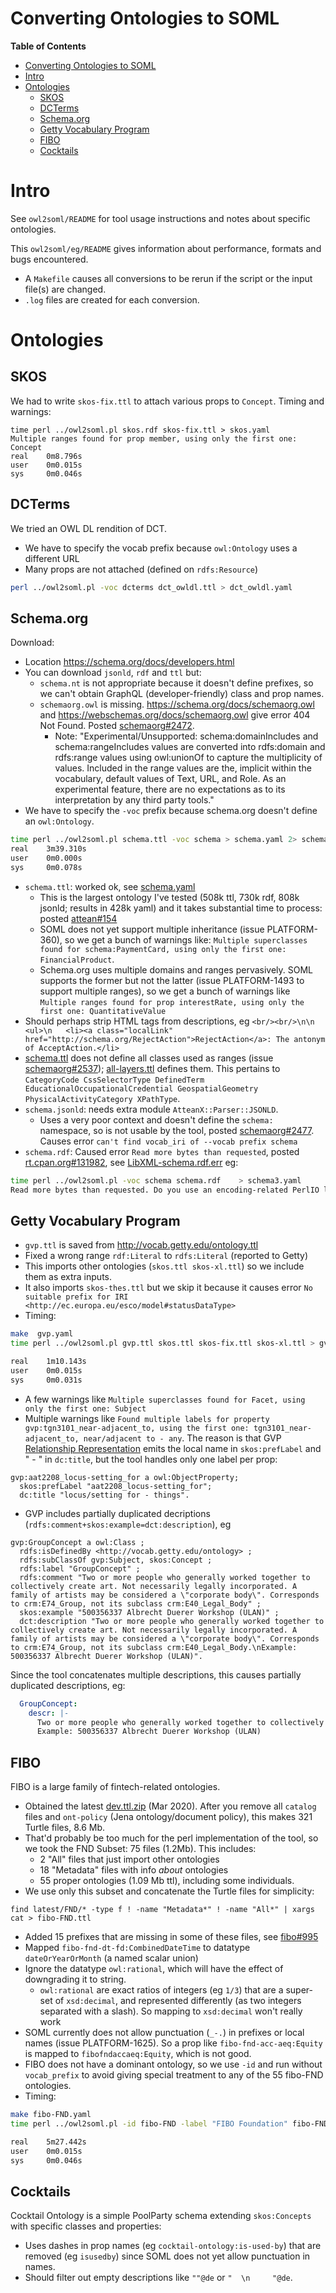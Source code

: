 # Converting Ontologies to SOML

<!-- markdown-toc start - Don't edit this section. Run M-x markdown-toc-refresh-toc -->
**Table of Contents**

- [Converting Ontologies to SOML](#converting-ontologies-to-soml)
- [Intro](#intro)
- [Ontologies](#ontologies)
    - [SKOS](#skos)
    - [DCTerms](#dcterms)
    - [Schema.org](#schema-org)
    - [Getty Vocabulary Program](#getty-vocabulary-program)
    - [FIBO](#fibo)
    - [Cocktails](#cocktails)

<!-- markdown-toc end -->

# Intro

See `owl2soml/README` for tool usage instructions and notes about specific ontologies.

This `owl2soml/eg/README` gives information about performance, formats and bugs encountered.
- A `Makefile` causes all conversions to be rerun if the script or the input file(s) are changed.
- `.log` files are created for each conversion.

# Ontologies

## SKOS

We had to write `skos-fix.ttl` to attach various props to `Concept`.
Timing and warnings:

```
time perl ../owl2soml.pl skos.rdf skos-fix.ttl > skos.yaml
Multiple ranges found for prop member, using only the first one: Concept
real    0m8.796s
user    0m0.015s
sys     0m0.046s
```

## DCTerms

We tried an OWL DL rendition of DCT.
- We have to specify the vocab prefix because `owl:Ontology` uses a different URL
- Many props are not attached (defined on `rdfs:Resource`)

```sh
perl ../owl2soml.pl -voc dcterms dct_owldl.ttl > dct_owldl.yaml
```


## Schema.org

Download:
- Location https://schema.org/docs/developers.html
- You can download `jsonld`, `rdf` and `ttl` but:
  - `schema.nt` is not appropriate because it doesn't define prefixes, so we can't obtain GraphQL (developer-friendly) class and prop names.
  - `schemaorg.owl` is missing.
    https://schema.org/docs/schemaorg.owl and https://webschemas.org/docs/schemaorg.owl give error 404 Not Found.
    Posted [schemaorg#2472](https://github.com/schemaorg/schemaorg/issues/2472).
    - Note: "Experimental/Unsupported: schema:domainIncludes and schema:rangeIncludes values are converted into rdfs:domain and rdfs:range values using owl:unionOf to capture the multiplicity of values. Included in the range values are the, implicit within the vocabulary, default values of Text, URL, and Role. As an experimental feature, there are no expectations as to its interpretation by any third party tools."
- We have to specify the `-voc` prefix because schema.org doesn't define an `owl:Ontology`.

```sh
time perl ../owl2soml.pl schema.ttl -voc schema > schema.yaml 2> schema.log
real    3m39.310s
user    0m0.000s
sys     0m0.078s
```

- `schema.ttl`: worked ok, see [schema.yaml](schema.yaml)
  - This is the largest ontology I've tested (508k ttl, 730k rdf, 808k jsonld; results in 428k yaml) and it takes substantial time to process: posted [attean#154](https://github.com/kasei/attean/issues/154)
  - SOML does not yet support multiple inheritance (issue PLATFORM-360), so we get a bunch of warnings like: `Multiple superclasses found for schema:PaymentCard, using only the first one: FinancialProduct`. 
  - Schema.org uses multiple domains and ranges pervasively. SOML supports the former but not the latter (issue PLATFORM-1493 to support multiple ranges), so we get a bunch of warnings like `Multiple ranges found for prop interestRate, using only the first one: QuantitativeValue`
- Should perhaps strip HTML tags from descriptions, eg `<br/><br/>\n\n  <ul>\n   <li><a class="localLink" href="http://schema.org/RejectAction">RejectAction</a>: The antonym of AcceptAction.</li>`
- [schema.ttl](https://schema.org/version/latest/schema.ttl) does not define all classes used as ranges (issue [schemaorg#2537](https://github.com/schemaorg/schemaorg/issues/2537)); [all-layers.ttl](https://schema.org/version/latest/all-layers.ttl) defines them.
  This pertains to `CategoryCode CssSelectorType DefinedTerm EducationalOccupationalCredential GeospatialGeometry PhysicalActivityCategory XPathType`.
- `schema.jsonld`: needs extra module `AtteanX::Parser::JSONLD`. 
  - Uses a very poor context and doesn't define the `schema:` namespace, so is not usable by the tool, posted [schemaorg#2477](https://github.com/schemaorg/schemaorg/issues/2477). Causes error `can't find vocab_iri of --vocab prefix schema`
- `schema.rdf`: Caused error `Read more bytes than requested`, 
  posted [rt.cpan.org#131982](https://rt.cpan.org/Ticket/Display.html?id=131982), see [LibXML-schema.rdf.err](LibXML-schema.rdf.err) eg:

```sh
time perl ../owl2soml.pl -voc schema schema.rdf    > schema3.yaml
Read more bytes than requested. Do you use an encoding-related PerlIO layer? at C:/Strawberry/perl/vendor/lib/XML/LibXML.pm line 882.
```

## Getty Vocabulary Program

- `gvp.ttl` is saved from http://vocab.getty.edu/ontology.ttl
- Fixed a wrong range `rdf:Literal` to `rdfs:Literal` (reported to Getty)
- This imports other ontologies (`skos.ttl skos-xl.ttl`) so we include them as extra inputs.
- It also imports `skos-thes.ttl` but we skip it because it causes error `No suitable prefix for IRI <http://ec.europa.eu/esco/model#statusDataType>`
- Timing:

```sh
make  gvp.yaml
time perl ../owl2soml.pl gvp.ttl skos.ttl skos-fix.ttl skos-xl.ttl > gvp.yaml 2> gvp.log

real    1m10.143s
user    0m0.015s
sys     0m0.031s
```

- A few warnings like `Multiple superclasses found for Facet, using only the first one: Subject`
- Multiple warnings like `Found multiple labels for property gvp:tgn3101_near-adjacent_to, using the first one: tgn3101_near-adjacent_to, near/adjacent to - any`. The reason is that GVP [Relationship Representation](http://vocab.getty.edu/doc/#Relationship_Representation) emits the local name in `skos:prefLabel` and "<name> - <range>" in `dc:title`, but the tool handles only one label per prop:

```ttl
gvp:aat2208_locus-setting_for a owl:ObjectProperty;
  skos:prefLabel "aat2208_locus-setting_for";
  dc:title "locus/setting for - things".
```
- GVP includes partially duplicated decriptions (`rdfs:comment+skos:example=dct:description`), eg

```ttl
gvp:GroupConcept a owl:Class ;
  rdfs:isDefinedBy <http://vocab.getty.edu/ontology> ;
  rdfs:subClassOf gvp:Subject, skos:Concept ;
  rdfs:label "GroupConcept" ;
  rdfs:comment "Two or more people who generally worked together to collectively create art. Not necessarily legally incorporated. A family of artists may be considered a \"corporate body\". Corresponds to crm:E74_Group, not its subclass crm:E40_Legal_Body" ;
  skos:example "500356337 Albrecht Duerer Workshop (ULAN)" ;
  dct:description "Two or more people who generally worked together to collectively create art. Not necessarily legally incorporated. A family of artists may be considered a \"corporate body\". Corresponds to crm:E74_Group, not its subclass crm:E40_Legal_Body.\nExample: 500356337 Albrecht Duerer Workshop (ULAN)".
```

Since the tool concatenates multiple descriptions, this causes partially duplicated descriptions, eg:

```yaml
  GroupConcept:
    descr: |-
      Two or more people who generally worked together to collectively create art. Not necessarily legally incorporated. A family of artists may be considered a "corporate body". Corresponds to crm:E74_Group, not its subclass crm:E40_Legal_Body. Two or more people who generally worked together to collectively create art. Not necessarily legally incorporated. A family of artists may be considered a "corporate body". Corresponds to crm:E74_Group, not its subclass crm:E40_Legal_Body.
      Example: 500356337 Albrecht Duerer Workshop (ULAN)
```

## FIBO

FIBO is a large family of fintech-related ontologies.
- Obtained the latest [dev.ttl.zip](https://spec.edmcouncil.org/fibo/ontology/master/latest/dev.ttl.zip) (Mar 2020). After you remove all `catalog` files and `ont-policy` (Jena ontology/document policy), this makes 321 Turtle files, 8.6 Mb.
- That'd probably be too much for the perl implementation of the tool, so we took the FND Subset: 75 files (1.2Mb). This includes:
  - 2 "All" files that just import other ontologies
  - 18 "Metadata" files with info *about* ontologies
  - 55 proper ontologies (1.09 Mb ttl), including some individuals. 
- We use only this subset and concatenate the Turtle files for simplicity:

```
find latest/FND/* -type f ! -name "Metadata*" ! -name "All*" | xargs cat > fibo-FND.ttl
```
- Added 15 prefixes that are missing in some of these files, see [fibo#995](https://github.com/edmcouncil/fibo/issues/995)
- Mapped `fibo-fnd-dt-fd:CombinedDateTime` to datatype `dateOrYearOrMonth` (a named scalar union)
- Ignore the datatype `owl:rational`, which will have the effect of downgrading it to string.
  - `owl:rational` are exact ratios of integers (eg `1/3`) that are a super-set of `xsd:decimal`, and represented differently (as two integers separated with a slash). 
     So mapping to `xsd:decimal` won't really work
- SOML currently does not allow punctuation (`_-.`) in prefixes or local names (issue PLATFORM-1625).
  So a prop like `fibo-fnd-acc-aeq:Equity` is mapped to `fibofndaccaeq:Equity`, which is not good.
- FIBO does not have a dominant ontology, so we use `-id` and
  run without `vocab_prefix` to avoid giving special treatment to any of the 55 fibo-FND ontologies.
- Timing:

```sh
make fibo-FND.yaml
time perl ../owl2soml.pl -id fibo-FND -label "FIBO Foundation" fibo-FND.ttl > fibo-FND.yaml 2> fibo-FND.log

real    5m27.442s
user    0m0.015s
sys     0m0.046s
```

## Cocktails

Cocktail Ontology is a simple PoolParty schema extending `skos:Concepts` with specific classes and properties:
- Uses dashes in prop names (eg `cocktail-ontology:is-used-by`) that are removed (eg `isusedby`) since SOML does not yet allow punctuation in names.
- Should filter out empty descriptions like `""@de` or `"  \n     "@de`.
